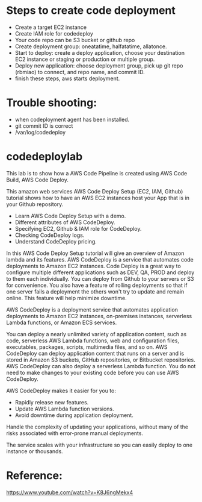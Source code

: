 
# Steps to create code deployment 
* Create a target EC2 instance
* Create IAM role for codedeploy
* Your code repo can be S3 bucket or github repo
* Create deployment group: oneatatime, halfatatime, allatonce.
* Start to deploy: create a deploy application, choose your destination EC2 instance or staging or production or multiple group. 
* Deploy new application: choose deployment group, pick up git repo (rbmiao) to connect, and repo name, and commit ID.
* finish these steps, aws starts deployment.

# Trouble shooting: 
* when codeployment agent has been installed.
* git commit ID is correct
* /var/log/codedeploy



# codedeploylab
This lab is to show how a AWS Code Pipeline is created using AWS Code Build, AWS Code Deploy.


This amazon web services AWS Code Deploy Setup (EC2, IAM, Github) tutorial shows how to have an AWS EC2 instances host your App that is in your Github repository.

* Learn AWS Code Deploy Setup with a demo. 
* Different attributes of AWS CodeDeploy.
* Specifying EC2, Github & IAM role for CodeDeploy. 
* Checking CodeDeploy logs.
* Understand CodeDeploy pricing.

In this AWS Code Deploy Setup tutorial will give an overview of Amazon lambda and its features. AWS CodeDeploy is a service that automates code deployments to Amazon EC2 instances. Code Deploy is a great way to configure multiple different applications such as DEV, QA, PROD and deploy to them each individually. You can deploy from Github to your servers or S3 for convenience. You also have a feature of rolling deployments so that if one server fails a deployment the others won't try to update and remain online. This feature will help minimize downtime.

AWS CodeDeploy is a deployment service that automates application deployments to Amazon EC2 instances, on-premises instances, serverless Lambda functions, or Amazon ECS services.

You can deploy a nearly unlimited variety of application content, such as code, serverless AWS Lambda functions, web and configuration files, executables, packages, scripts, multimedia files, and so on. AWS CodeDeploy can deploy application content that runs on a server and is stored in Amazon S3 buckets, GitHub repositories, or Bitbucket repositories. AWS CodeDeploy can also deploy a serverless Lambda function. You do not need to make changes to your existing code before you can use AWS CodeDeploy.

AWS CodeDeploy makes it easier for you to:

* Rapidly release new features.
* Update AWS Lambda function versions.
* Avoid downtime during application deployment.

Handle the complexity of updating your applications, without many of the risks associated with error-prone manual deployments.

The service scales with your infrastructure so you can easily deploy to one instance or thousands.

# Reference:
https://www.youtube.com/watch?v=K8J6ngMekx4
